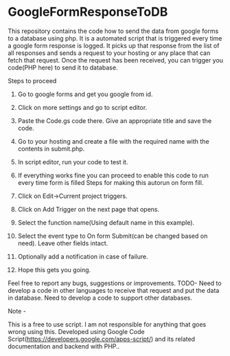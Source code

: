 # GoogleFormResponseToDB
This repository contains the code how to send the data from google forms to a database using php. It is a automated script that is triggered every time a google form response is logged. It picks up that response from the list of all responses and sends a request to your hosting or any place that can fetch that request. Once the request has been received, you can trigger you code(PHP here) to send it to database.

Steps to proceed

1. Go to google forms and get you google from id.
2. Click on more settings and go to script editor.
3. Paste the Code.gs code there. Give an appropriate title and save the code.
4. Go to your hosting and create a file with the required name with the contents in submit.php.
5. In script editor, run your code to test it.
6. If everything works fine you can proceed to enable this code to run every time form is filled Steps for making this autorun on form fill.

1. Click on Edit->Current project triggers.
2. Click on Add Trigger on the next page that opens.
3. Select the function name(Using default name in this example).
4. Select the event type to On form Submit(can be changed based on need). Leave other fields intact.
5. Optionally add a notification in case of failure.
6. Hope this gets you going.

Feel free to report any bugs, suggestions or improvements.
TODO-
Need to develop a code in other languages to receive that request and put the data in database.
Need to develop a code to support other databases.

Note -

This is a free to use script.
I am not responsible for anything that goes wrong using this.
Developed using Google Code Script(https://developers.google.com/apps-script/) and its related documentation and backend with PHP..
